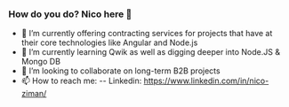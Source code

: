 ### How do you do? Nico here 👋

- 🔭 I’m currently offering contracting services for projects that have at their core technologies like Angular and Node.js
- 🌱 I’m currently learning Qwik as well as digging deeper into Node.JS & Mongo DB
- 👯 I’m looking to collaborate on long-term B2B projects
- 📫 How to reach me: 
  -- Linkedin: https://www.linkedin.com/in/nico-ziman/
